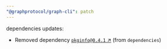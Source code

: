 ```yaml
---
"@graphprotocol/graph-cli": patch
---
```

dependencies updates:
  - Removed dependency [`pkginfo@0.4.1` ↗︎](https://www.npmjs.com/package/pkginfo/v/0.4.1) (from `dependencies`)
